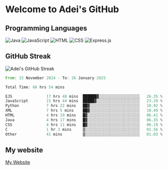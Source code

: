 # Welcome to Adei's GitHub

## Programming Languages
![Java](https://img.shields.io/badge/Java-007396?style=flat-square&logo=java&logoColor=white)
![JavaScript](https://img.shields.io/badge/JavaScript-F7DF1E?style=flat-square&logo=javascript&logoColor=black)
![HTML](https://img.shields.io/badge/HTML-E34F26?style=flat-square&logo=html5&logoColor=white)
![CSS](https://img.shields.io/badge/CSS-1572B6?style=flat-square&logo=css3&logoColor=white)
![Express.js](https://img.shields.io/badge/Express.js-000000?style=flat-square&logo=express&logoColor=white)


## GitHub Streak
![Adei's GitHub Streak](https://github-readme-streak-stats.herokuapp.com/?user=AdeiTamayo&hide_border=true)

<!--START_SECTION:waka-->

```rust
From: 15 November 2024 - To: 26 January 2025

Total Time: 66 hrs 54 mins

EJS               17 hrs 48 mins  ██████▓░░░░░░░░░░░░░░░░░░   26.35 %
JavaScript        15 hrs 44 mins  █████▓░░░░░░░░░░░░░░░░░░░   23.29 %
Python            7 hrs 22 mins   ██▓░░░░░░░░░░░░░░░░░░░░░░   10.92 %
XML               7 hrs 5 mins    ██▓░░░░░░░░░░░░░░░░░░░░░░   10.49 %
HTML              4 hrs 19 mins   █▓░░░░░░░░░░░░░░░░░░░░░░░   06.41 %
Java              4 hrs 17 mins   █▓░░░░░░░░░░░░░░░░░░░░░░░   06.35 %
CSS               4 hrs 11 mins   █▓░░░░░░░░░░░░░░░░░░░░░░░   06.19 %
C                 1 hr 3 mins     ▒░░░░░░░░░░░░░░░░░░░░░░░░   01.56 %
Other             41 mins         ▒░░░░░░░░░░░░░░░░░░░░░░░░   01.03 %
```

<!--END_SECTION:waka-->

## My website
[My Website](https://adei.eus)


